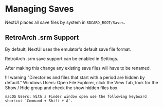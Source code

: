 # Managing Saves

NextUI places all save files by system in `SDCARD_ROOT/Saves`.

## RetroArch .srm Support

By default, NextUI uses the emulator's default save file format.

RetroArch .srm save support can be enabled in Settings.

After making this change any existing save files will have to be renamed.

!!! warning "Directories and files that start with a period are hidden by default."
    Windows Users: Open File Explorer, click the View Tab, look for the Show / Hide group and check the show hidden files box.

    macOS Users: With a Finder window open use the following keyboard shortcut `Command + Shift + A`.

